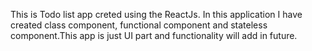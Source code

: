 This is Todo list app creted using the ReactJs.
In this application I have created class component, functional component and stateless component.This app is just UI part and functionality will add in future.